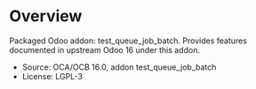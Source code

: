 # Overview

Packaged Odoo addon: test_queue_job_batch. Provides features documented in upstream Odoo 16 under this addon.

- Source: OCA/OCB 16.0, addon test_queue_job_batch
- License: LGPL-3
